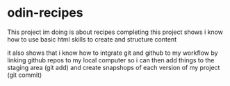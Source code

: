 # odin-recipes
This project im doing is about recipes 
completing this project shows i know how to use basic  html skills to create and structure content

it also shows that i know how to intgrate git and github to my workflow by linking github repos to my local computer so i can then add things to the staging area (git add) and create snapshops of each version of my project (git commit)